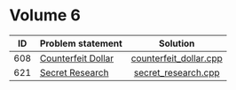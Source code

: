 # Volume 6

| ID  |                                                          Problem statement                                                          |                      Solution                      |
|:---:|:------------------------------------------------------------------------------------------------------------------------------------|:--------------------------------------------------:|
| 608 | [Counterfeit Dollar](http://uva.onlinejudge.org/index.php?option=com_onlinejudge&Itemid=8&category=8&page=show_problem&problem=549) | [counterfeit_dollar.cpp](./counterfeit_dollar.cpp) |
| 621 | [Secret Research](http://uva.onlinejudge.org/index.php?option=com_onlinejudge&Itemid=8&category=8&page=show_problem&problem=562)    | [secret_research.cpp](./secret_research.cpp)       |
